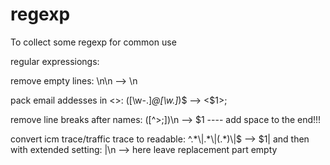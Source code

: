 # regexp

To collect some regexp for common use

regular expressiongs: 

remove empty lines:
\n\n --> \n

pack email addesses in <>:
([\w\-.]*@[\w.]*)$ --> <$1>;

remove line breaks after names:
([^>;])\n --> $1 
---- add space to the end!!!

convert icm trace/traffic trace to readable:
^.\*\\|.\*\\|(.\*)\\|$   --> $1\|
and then with extended setting:
|\n  -->         here leave replacement part empty

